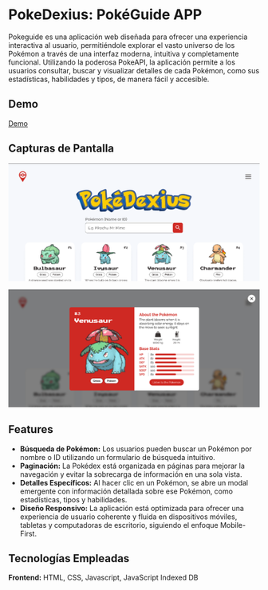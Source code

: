 # PokeDexius: PokéGuide APP

Pokeguide es una aplicación web diseñada para ofrecer una experiencia interactiva al usuario, permitiéndole explorar el vasto universo de los Pokémon a través de una interfaz moderna, intuitiva y completamente funcional. Utilizando la poderosa PokeAPI, la aplicación permite a los usuarios consultar, buscar y visualizar detalles de cada Pokémon, como sus estadísticas, habilidades y tipos, de manera fácil y accesible.
## Demo

[Demo](https://pokeguide.vercel.app/)


## Capturas de Pantalla

![[App Screenshot]([assets/screenshots/App.png](https://github.com/eddiedev14/PokeDexius/blob/master/assets/screenshots/App.png?raw=true))](https://github.com/eddiedev14/PokeDexius/blob/master/assets/screenshots/App.png?raw=true)

![[App Screenshot](assets/screenshots/Modal.png)](https://github.com/eddiedev14/PokeDexius/blob/master/assets/screenshots/Modal.png?raw=true)

## Features

- **Búsqueda de Pokémon:** Los usuarios pueden buscar un Pokémon por nombre o ID utilizando un formulario de búsqueda intuitivo.
- **Paginación:** La Pokédex está organizada en páginas para mejorar la navegación y evitar la sobrecarga de información en una sola vista.
- **Detalles Específicos:** Al hacer clic en un Pokémon, se abre un modal emergente con información detallada sobre ese Pokémon, como estadísticas, tipos y habilidades.
- **Diseño Responsivo:** La aplicación está optimizada para ofrecer una experiencia de usuario coherente y fluida en dispositivos móviles, tabletas y computadoras de escritorio, siguiendo el enfoque Mobile-First.


## Tecnologías Empleadas

**Frontend:** HTML, CSS, Javascript, JavaScript Indexed DB
